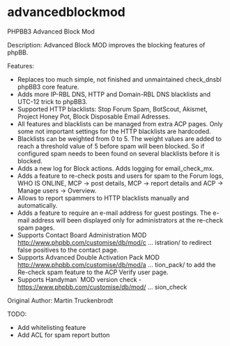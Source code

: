 advancedblockmod
================

PHPBB3 Advanced Block Mod

Description:
Advanced Block MOD improves the blocking features of phpBB.

Features:
- Replaces too much simple, not finished and unmaintained check_dnsbl phpBB3 core feature.
- Adds more IP-RBL DNS, HTTP and Domain-RBL DNS blacklists and UTC-12 trick to phpBB3.
- Supported HTTP blacklists: Stop Forum Spam, BotScout, Akismet, Project Honey Pot, Block Disposable Email Adresses.
- All features and blacklists can be managed from extra ACP pages. Only some not important settings for the HTTP blacklists are hardcoded.
- Blacklists can be weighted from 0 to 5. The weight values are added to reach a threshold value of 5 before spam will been blocked. So if configured spam needs to been found on several blacklists before it is blocked.
- Adds a new log for Block actions. Adds logging for email_check_mx.
- Adds a feature to re-check posts and users for spam to the Forum logs, WHO IS ONLINE, MCP -> post details, MCP -> report details and ACP -> Manage users -> Overview.
- Allows to report spammers to HTTP blacklists manually and automatically.
- Adds a feature to require an e-mail address for guest postings. The e-mail address will been displayed only for administrators at the re-check spam pages.
- Supports Contact Board Administration MOD http://www.phpbb.com/customise/db/mod/c ... istration/ to redirect false positives to the contact page.
- Supports Advanced Double Activation Pack MOD http://www.phpbb.com/customise/db/mod/a ... tion_pack/ to add the Re-check spam feature to the ACP Verify user page.
- Supports Handyman` MOD version check - https://www.phpbb.com/customise/db/mod/ ... sion_check

Original Author: Martin Truckenbrodt

TODO:
- Add whitelisting feature
- Add ACL for spam report button

